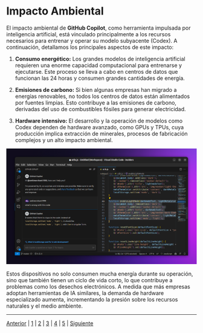 # Impacto Ambiental

El impacto ambiental de **GitHub Copilot**, como herramienta impulsada por inteligencia artificial, está vinculado principalmente a los recursos necesarios para entrenar y operar su modelo subyacente (Codex). A continuación, detallamos los principales aspectos de este impacto:

1. **Consumo energético:** Los grandes modelos de inteligencia artificial requieren una enorme capacidad computacional para entrenarse y ejecutarse. Este proceso se lleva a cabo en centros de datos que funcionan las 24 horas y consumen grandes cantidades de energía.

2. **Emisiones de carbono:** Si bien algunas empresas han migrado a energías renovables, no todos los centros de datos están alimentados por fuentes limpias. Esto contribuye a las emisiones de carbono, derivadas del uso de combustibles fósiles para generar electricidad.

3. **Hardware intensivo:** El desarrollo y la operación de modelos como Codex dependen de hardware avanzado, como GPUs y TPUs, cuya producción implica extracción de minerales, procesos de fabricación complejos y un alto impacto ambiental.

<div align="center">
  <img src="/Imagenes/copilot-chat-fix-error-code.png" alt="Copilot Interface">
</div>

Estos dispositivos no solo consumen mucha energía durante su operación, sino que también tienen un ciclo de vida corto, lo que contribuye a problemas como los desechos electrónicos. A medida que más empresas adoptan herramientas de IA similares, la demanda de hardware especializado aumenta, incrementando la presión sobre los recursos naturales y el medio ambiente.

---

[Anterior](inpacto_en_el_sector5.md) | [1](Desenvolupament5.md) | [2](Las_aplicaciones_de_la_IA5.md) | [3](inpacto_en_el_sector5.md) | [4](Impacto_ambiental5.md) | [5](Propostes_per_minimitzar_els_impactes_ambientals5.md) | [Siguiente](Propostes_per_minimitzar_els_impactes_ambientals5.md)
